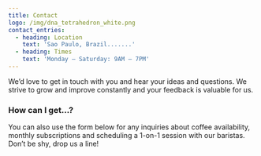 ```yaml
---
title: Contact
logo: /img/dna_tetrahedron_white.png
contact_entries:
  - heading: Location
    text: 'Sao Paulo, Brazil.......'
  - heading: Times
    text: 'Monday – Saturday: 9AM – 7PM'
---
```


We’d love to get in touch with you and hear your ideas and
questions. We strive to grow and improve constantly and your feedback
is valuable for us.

<h3 class="f4 b lh-title mb2">How can I get…?</h3>

You can also use the form below for any inquiries about coffee
availability, monthly subscriptions and scheduling a 1-on-1 session
with our baristas. Don’t be shy, drop us a line!
